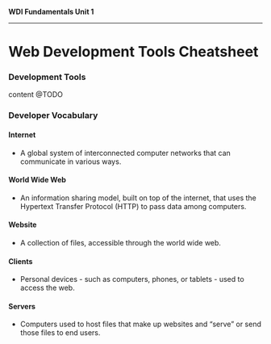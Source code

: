 **WDI Fundamentals Unit 1**

---

# Web Development Tools Cheatsheet

### Development Tools

content @TODO

### Developer Vocabulary

#### Internet
* A global system of interconnected computer networks that can communicate in various ways.

#### World Wide Web
* An information sharing model, built on top of the internet, that uses the Hypertext Transfer Protocol (HTTP) to pass data among computers.

#### Website
* A collection of files, accessible through the world wide web.

#### Clients
* Personal devices - such as computers, phones, or tablets - used to access the web.

#### Servers
* Computers used to host files that make up websites and “serve” or send those files to end users.
